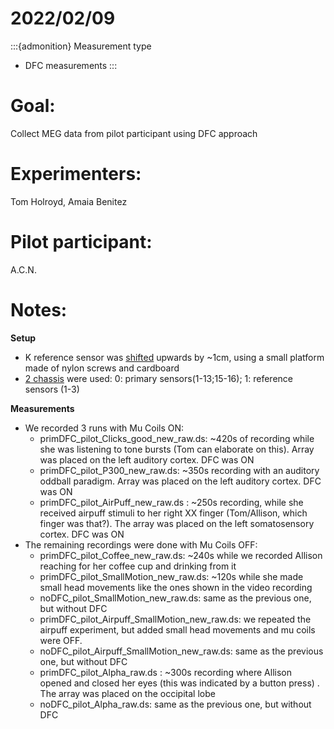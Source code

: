 # 2022/02/09

:::{admonition} Measurement type
- DFC measurements
:::

# Goal:
Collect MEG data from pilot participant using DFC approach

# Experimenters:
Tom Holroyd, Amaia Benitez

# Pilot participant: 
A.C.N.

# Notes:
**Setup**
- K reference sensor was [shifted](20220207_shiftedK) upwards by ~1cm, using a small platform made of nylon screws and cardboard
- [2 chassis](20220207_2Chass) were used: 0: primary sensors(1-13;15-16); 1: reference sensors (1-3)


**Measurements**
- We recorded 3 runs with Mu Coils ON:
    - primDFC_pilot_Clicks_good_new_raw.ds: ~420s of recording while she was listening to tone bursts  (Tom can elaborate on this). Array was placed on the left auditory cortex. DFC was ON
    - primDFC_pilot_P300_new_raw.ds: ~350s recording with an auditory oddball paradigm. Array was placed on the left auditory cortex. DFC was ON
    - primDFC_pilot_AirPuff_new_raw.ds : ~250s recording, while she received airpuff stimuli to her right XX finger (Tom/Allison, which finger was that?). The array was placed on the left somatosensory cortex. DFC was ON
- The remaining recordings were done with Mu Coils OFF:
    - primDFC_pilot_Coffee_new_raw.ds: ~240s while we recorded Allison reaching for her coffee cup and drinking from it
    - primDFC_pilot_SmallMotion_new_raw.ds: ~120s while she made small head movements like the ones shown in the video recording
    - noDFC_pilot_SmallMotion_new_raw.ds: same as the previous one, but without DFC
    - primDFC_pilot_Airpuff_SmallMotion_new_raw.ds: we repeated the airpuff experiment, but added small head movements and mu coils were OFF.
    - noDFC_pilot_Airpuff_SmallMotion_new_raw.ds: same as the previous one, but without DFC
    - primDFC_pilot_Alpha_raw.ds : ~300s recording where Allison opened and closed her eyes (this was indicated by a button press) . The array was placed on the occipital lobe
    - noDFC_pilot_Alpha_raw.ds: same as the previous one, but without DFC
    
